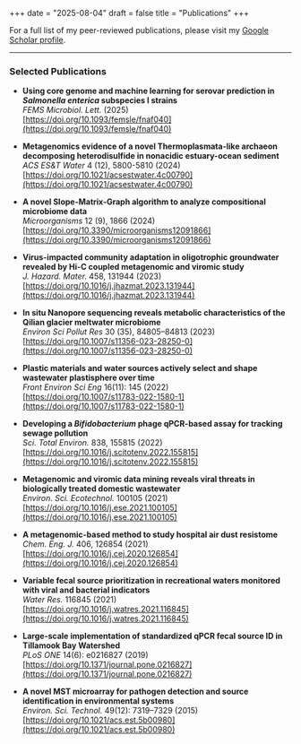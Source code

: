 

+++
date = "2025-08-04"
draft = false
title = "Publications"
+++

For a full list of my peer-reviewed publications, please visit my [Google Scholar profile](https://scholar.google.com/citations?user=wPsBNOsAAAAJ&hl=en).

---

### Selected Publications

- **Using core genome and machine learning for serovar prediction in *Salmonella enterica* subspecies I strains**  
  *FEMS Microbiol. Lett.* (2025)  
  [https://doi.org/10.1093/femsle/fnaf040](https://doi.org/10.1093/femsle/fnaf040)

- **Metagenomics evidence of a novel Thermoplasmata-like archaeon decomposing heterodisulfide in nonacidic estuary-ocean sediment**  
  *ACS ES&T Water* 4 (12), 5800-5810 (2024)  
  [https://doi.org/10.1021/acsestwater.4c00790](https://doi.org/10.1021/acsestwater.4c00790)

- **A novel Slope-Matrix-Graph algorithm to analyze compositional microbiome data**  
  *Microorganisms* 12 (9), 1866 (2024)  
  [https://doi.org/10.3390/microorganisms12091866](https://doi.org/10.3390/microorganisms12091866)

- **Virus-impacted community adaptation in oligotrophic groundwater revealed by Hi-C coupled metagenomic and viromic study**  
  *J. Hazard. Mater.* 458, 131944 (2023)  
  [https://doi.org/10.1016/j.jhazmat.2023.131944](https://doi.org/10.1016/j.jhazmat.2023.131944)

- **In situ Nanopore sequencing reveals metabolic characteristics of the Qilian glacier meltwater microbiome**  
  *Environ Sci Pollut Res* 30 (35), 84805–84813 (2023)  
  [https://doi.org/10.1007/s11356-023-28250-0](https://doi.org/10.1007/s11356-023-28250-0)

- **Plastic materials and water sources actively select and shape wastewater plastisphere over time**  
  *Front Environ Sci Eng* 16(11): 145 (2022)  
  [https://doi.org/10.1007/s11783-022-1580-1](https://doi.org/10.1007/s11783-022-1580-1)

- **Developing a *Bifidobacterium* phage qPCR-based assay for tracking sewage pollution**  
  *Sci. Total Environ.* 838, 155815 (2022)  
  [https://doi.org/10.1016/j.scitotenv.2022.155815](https://doi.org/10.1016/j.scitotenv.2022.155815)

- **Metagenomic and viromic data mining reveals viral threats in biologically treated domestic wastewater**  
  *Environ. Sci. Ecotechnol.* 100105 (2021)  
  [https://doi.org/10.1016/j.ese.2021.100105](https://doi.org/10.1016/j.ese.2021.100105)

- **A metagenomic-based method to study hospital air dust resistome**  
  *Chem. Eng. J.* 406, 126854 (2021)  
  [https://doi.org/10.1016/j.cej.2020.126854](https://doi.org/10.1016/j.cej.2020.126854)

- **Variable fecal source prioritization in recreational waters monitored with viral and bacterial indicators**  
  *Water Res.* 116845 (2021)  
  [https://doi.org/10.1016/j.watres.2021.116845](https://doi.org/10.1016/j.watres.2021.116845)

- **Large-scale implementation of standardized qPCR fecal source ID in Tillamook Bay Watershed**  
  *PLoS ONE* 14(6): e0216827 (2019)  
  [https://doi.org/10.1371/journal.pone.0216827](https://doi.org/10.1371/journal.pone.0216827)

- **A novel MST microarray for pathogen detection and source identification in environmental systems**  
  *Environ. Sci. Technol.* 49(12): 7319–7329 (2015)  
  [https://doi.org/10.1021/acs.est.5b00980](https://doi.org/10.1021/acs.est.5b00980)

